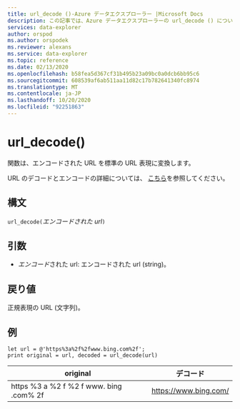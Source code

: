 ```yaml
---
title: url_decode ()-Azure データエクスプローラー |Microsoft Docs
description: この記事では、Azure データエクスプローラーの url_decode () について説明します。
services: data-explorer
author: orspod
ms.author: orspodek
ms.reviewer: alexans
ms.service: data-explorer
ms.topic: reference
ms.date: 02/13/2020
ms.openlocfilehash: b58fea5d367cf31b495b23a09bc0a0dcb6bb95c6
ms.sourcegitcommit: 608539af6ab511aa11d82c17b782641340fc8974
ms.translationtype: MT
ms.contentlocale: ja-JP
ms.lasthandoff: 10/20/2020
ms.locfileid: "92251863"
---
```

# <a name="url_decode"></a>url_decode()

関数は、エンコードされた URL を標準の URL 表現に変換します。 

URL のデコードとエンコードの詳細については、 [こちら](https://en.wikipedia.org/wiki/Percent-encoding)を参照してください。

## <a name="syntax"></a>構文

`url_decode(`*エンコードされた url*`)`

## <a name="arguments"></a>引数

* *エンコード*された url: エンコードされた url (string)。  

## <a name="returns"></a>戻り値

正規表現の URL (文字列)。

## <a name="examples"></a>例

```kusto
let url = @'https%3a%2f%2fwww.bing.com%2f';
print original = url, decoded = url_decode(url)
```

|original|デコード|
|---|---|
|https %3 a %2 f %2 f www. bing .com% 2f|https://www.bing.com/|



 
